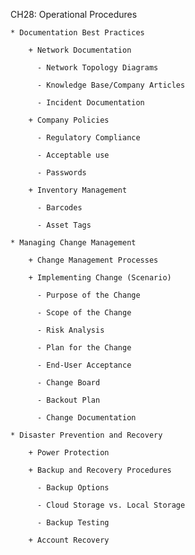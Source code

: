 CH28: Operational Procedures

    * Documentation Best Practices

        + Network Documentation

          - Network Topology Diagrams

          - Knowledge Base/Company Articles

          - Incident Documentation

        + Company Policies

          - Regulatory Compliance

          - Acceptable use

          - Passwords

        + Inventory Management

          - Barcodes

          - Asset Tags

    * Managing Change Management

        + Change Management Processes

        + Implementing Change (Scenario)

          - Purpose of the Change

          - Scope of the Change

          - Risk Analysis

          - Plan for the Change

          - End-User Acceptance

          - Change Board

          - Backout Plan

          - Change Documentation

    * Disaster Prevention and Recovery

        + Power Protection

        + Backup and Recovery Procedures

          - Backup Options

          - Cloud Storage vs. Local Storage

          - Backup Testing

        + Account Recovery
        